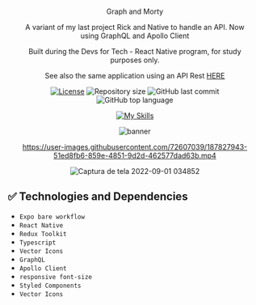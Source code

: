 

<div align="center" style="margin: 20px; text-align: center">
<p> Graph and Morty</p>
<p>A variant of my last project Rick and Native to handle an API. Now using GraphQL and Apollo Client</p>
<p>Built during the Devs for Tech - React Native program, for study purposes only.



<p>See also the same application using an API Rest
<a href="https://github.com/BinaryLeo/rick_and_native">HERE</a>
</p>  
 
  [![License](http://img.shields.io/:license-mit-blue.svg?style=flat-square)](https:/github.com/BinaryLeo//graphql_and_morty/blob/main/LICENSE)
  <img alt="Repository size" src="https://img.shields.io/github/repo-size/BinaryLeo/graphql_and_morty?color=blue">
  ![GitHub last commit](https://img.shields.io/github/last-commit/BinaryLeo/graphql_and_morty?style=flat-square)
  ![GitHub top language](https://img.shields.io/github/languages/top/BinaryLeo/graphql_and_morty?style=flat-square)
  

[![My Skills](https://skillicons.dev/icons?i=react,ts,graphql,vscode,styledcomponents,redux,&perline=6)](https://github.com/BinaryLeo)
 


![banner](https://user-images.githubusercontent.com/72607039/187924083-1c67ed4e-35f0-4a1c-b256-260625e0a0a2.png)



https://user-images.githubusercontent.com/72607039/187827943-51ed8fb6-859e-4851-9d2d-462577dad63b.mp4

![Captura de tela 2022-09-01 034852](https://user-images.githubusercontent.com/72607039/187827947-30365cc1-892d-45b7-8852-4a9c1486dbbd.png)




  
</div>

## ✅ Technologies and Dependencies
- ``Expo bare workflow``
- ``React Native``
- ``Redux Toolkit``
- ``Typescript``
- ``Vector Icons``  
- ``GraphQL``
- ``Apollo Client``  
- ``responsive font-size`` 
- ``Styled Components``
- ``Vector Icons``

